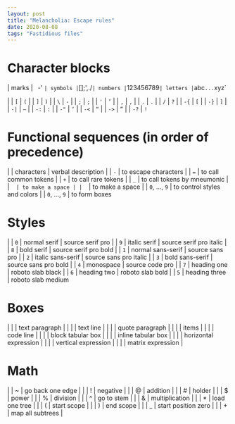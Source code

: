 ```yaml
---
layout: post
title: "Melancholia: Escape rules"
date: 2020-08-08
tags: "Fastidious files"
---
```


# Character blocks

| marks | ` `-' `
| symbols | `[]\;',./`
| numbers | `123456789`
| letters | `abc` ... `xyz`

| | `[` | `(`
| | `]` | `)`
| | `\` | `-`
| | `;` | `;`
| | `'` | `’`
| | `,` | `,`
| | `.` | `.`
| | `/` | `?`
| | `-{` | `[`
| | `-}` | `]`
| | `-|` | `—`
| | `-:` | `:`
| | `-"` | `‘`
| | `-<` | `“`
| | `->` | `”`
| | `-?` | `!`


# Functional sequences (in order of precedence)

| | characters | verbal description
| | `-` | to escape characters
| | `=` | to call common tokens
| | `+` | to call rare tokens
| | `_` | to call tokens by mneumonic
| | ` ` ` | to make a space
| | ` ` ` | to make a space
| | `0`, ..., `9` | to control styles and colors
| | `0`, ..., `9` | to form boxes


# Styles

| | `0` | normal serif | source serif pro
| | `9` | italic serif | source serif pro italic
| | `8` | bold serif | source serif pro bold
| | `1` | normal sans-serif | source sans pro
| | `2` | italic sans-serif | source sans pro italic
| | `3` | bold sans-serif | source sans pro bold
| | `4` | monospace | source code pro
| | `7` | heading one | roboto slab black
| | `6` | heading two | roboto slab bold
| | `5` | heading three | roboto slab medium

# Boxes

| | | text paragraph |
| | | text line |
| | | quote paragraph |
| | | items |
| | | code line |
| | | block tabular box |
| | | inline tabular box |
| | | horizontal expression |
| | | vertical expression |
| | | matrix expression |

# Math

| | ~ | go back one edge |
| | ! | negative |
| | @ | addition |
| | # | holder |
| | $ | power |
| | % | division |
| | ^ | go to stem |
| | & | multiplication |
| | * | load one tree |
| | ( | start scope |
| | ) | end scope |
| | _ | start position zero |
| | + | map all subtrees |